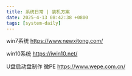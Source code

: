 ```yaml
---
title: 系统日常 | 装机方案
date: 2025-4-13 08:42:38 +0800
tags: [system-daily]
---
```


win7系统
https://www.newxitong.com/

win10系统
https://iwin10.net/

U盘启动盘制作 微PE
https://www.wepe.com.cn/
